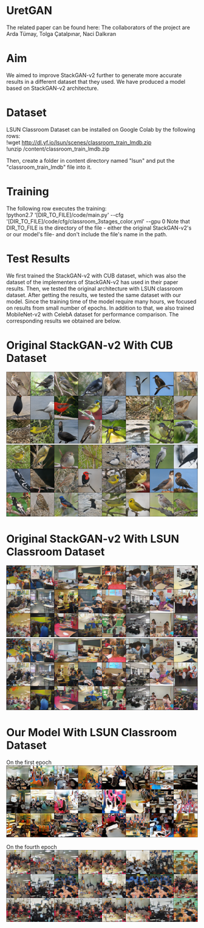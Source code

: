 # UretGAN

The related paper can be found here: 
The collaborators of the project are Arda Tümay, Tolga Çatalpınar, Naci Dalkıran

# Aim
We aimed to improve StackGAN-v2 further to generate more accurate results in a different dataset that they used. We have produced a model based on StackGAN-v2 architecture.

# Dataset
LSUN Classroom Dataset can be installed on Google Colab by the following rows:
<br/>!wget http://dl.yf.io/lsun/scenes/classroom_train_lmdb.zip
<br/>!unzip /content/classroom_train_lmdb.zip

Then, create a folder in content directory named "lsun" and put the "classroom_train_lmdb" file into it.

# Training
The following row executes the training:
<br/>!python2.7 '[DIR_TO_FILE]/code/main.py' --cfg '[DIR_TO_FILE]/code/cfg/classroom_3stages_color.yml' --gpu 0
Note that DIR_TO_FILE is the directory of the file - either the original StackGAN-v2's or our model's file- and don't include the file's name in the path.

# Test Results
We first trained the StackGAN-v2 with CUB dataset, which was also the dataset of the implementers of StackGAN-v2 has used in their paper results. Then, we tested the original architecture with LSUN classroom dataset. After getting the results, we tested the same dataset with our model. Since the training time of the model require many hours, we focused on results from small number of epochs. In addition to that, we also trained MobileNet-v2 with CelebA dataset for performance comparison. The corresponding results we obtained are below.

# Original StackGAN-v2 With CUB Dataset
![](Images/bird1.png)
![](Images/bird2.png)

# Original StackGAN-v2 With LSUN Classroom Dataset
![](Images/StackGAN1.png)
![](Images/StackGAN2.png)

# Our Model With LSUN Classroom Dataset
On the first epoch
![](Images/UretGAN_First.png)

On the fourth epoch
![](Images/UretGAN_Fourth.png)
